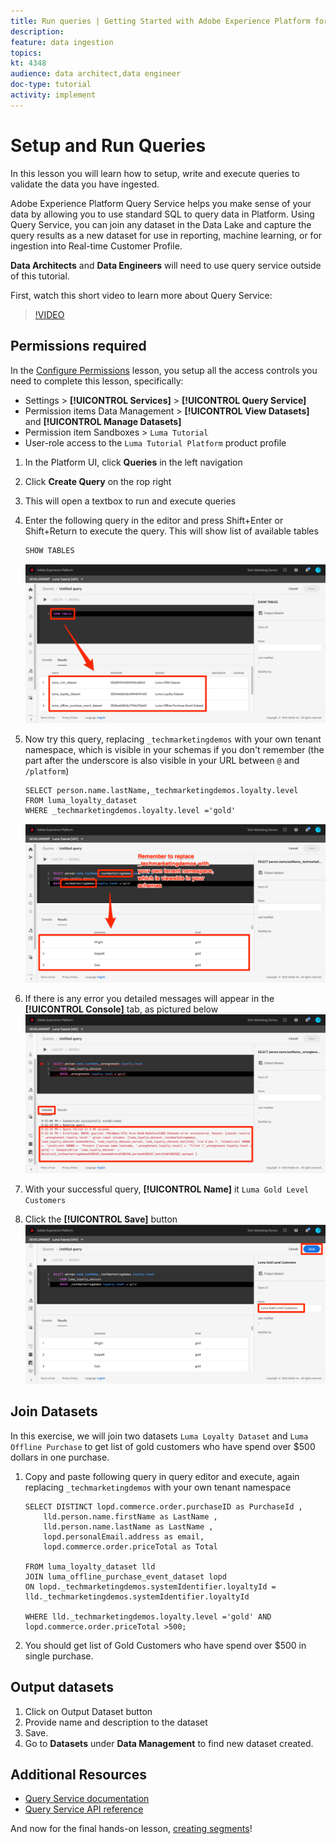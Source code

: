 ```yaml
---
title: Run queries | Getting Started with Adobe Experience Platform for Data Architects and Data Engineers
description: 
feature: data ingestion
topics: 
kt: 4348
audience: data architect,data engineer
doc-type: tutorial
activity: implement
---
```


# Setup and Run Queries

In this lesson you will learn how to setup, write and execute queries to validate the data you have ingested.

Adobe Experience Platform Query Service helps you make sense of your data by allowing you to use standard SQL to query data in Platform. Using Query Service, you can join any dataset in the Data Lake and capture the query results as a new dataset for use in reporting, machine learning, or for ingestion into Real-time Customer Profile.

**Data Architects** and **Data Engineers** will need to use query service outside of this tutorial.

First, watch this short video to learn more about Query Service:
>[!VIDEO](https://video.tv.adobe.com/v/29795?quality=12&learn=on)

## Permissions required

In the [Configure Permissions](configure-permissions.md) lesson, you setup all the access controls you need to complete this lesson, specifically:

* Settings > **[!UICONTROL Services]** > **[!UICONTROL Query Service]**
* Permission items Data Management > **[!UICONTROL View Datasets]** and  **[!UICONTROL Manage Datasets]**
* Permission item Sandboxes > `Luma Tutorial`
* User-role access to the `Luma Tutorial Platform` product profile

1. In the Platform UI, click **Queries** in the left navigation
1. Click **Create Query** on the rop right
1. This will open a textbox to run and execute queries
1. Enter the following query in the editor and press Shift+Enter or Shift+Return to execute the query. This will show list of available tables

    ```
    SHOW TABLES
    ```

    ![SHOW TABLE query](assets/queries-showTables.png)


1. Now try this query, replacing `_techmarketingdemos` with your own tenant namespace, which is visible in your schemas if you don't remember (the part after the underscore is also visible in your URL between `@` and `/platform`)
   
    ```
    SELECT person.name.lastName,_techmarketingdemos.loyalty.level
    FROM luma_loyalty_dataset
    WHERE _techmarketingdemos.loyalty.level ='gold'
    ```

    ![SELECT data from the loyalty dataset](assets/queries-loyaltySelect.png)

1. If there is any error you detailed messages will appear in the **[!UICONTROL Console]** tab, as pictured below
    ![Error in the query](assets/queries-error.png)

1. With your successful query, **[!UICONTROL Name]** it `Luma Gold Level Customers`
1. Click the **[!UICONTROL Save]** button
    ![Saving the query](assets/queries-loyaltySelect-save.png)

## Join Datasets

In this exercise, we will join two datasets `Luma Loyalty Dataset` and `Luma Offline Purchase` to get list of gold customers who have spend over $500 dollars in one purchase.

1. Copy and paste following query in query editor and execute, again replacing `_techmarketingdemos` with your own tenant namespace
    
    ```
    SELECT DISTINCT lopd.commerce.order.purchaseID as PurchaseId ,
        lld.person.name.firstName as LastName ,
        lld.person.name.lastName as LastName ,
        lopd.personalEmail.address as email,
        lopd.commerce.order.priceTotal as Total

    FROM luma_loyalty_dataset lld
    JOIN luma_offline_purchase_event_dataset lopd
    ON lopd._techmarketingdemos.systemIdentifier.loyaltyId = lld._techmarketingdemos.systemIdentifier.loyaltyId

    WHERE lld._techmarketingdemos.loyalty.level ='gold' AND lopd.commerce.order.priceTotal >500;
    ```

1. You should get list of Gold Customers who have spend over $500 in single purchase.

## Output datasets

1. Click on Output Dataset button
1. Provide name and description to the dataset
1. Save.
1. Go to **Datasets** under **Data Management** to find new dataset created.

<!--Add content for Adobe Defined Functions-->

## Additional Resources

* [Query Service documentation](https://docs.adobe.com/content/help/en/experience-platform/query/home.html)
* [Query Service API reference](https://www.adobe.io/apis/experienceplatform/home/api-reference.html#!acpdr/swagger-specs/qs-api.yaml)

And now for the final hands-on lesson, [creating segments](create-segments.md)!
